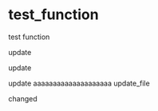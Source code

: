 # test_function

test function

update



update



update
aaaaaaaaaaaaaaaaaaaa
update_file

changed
